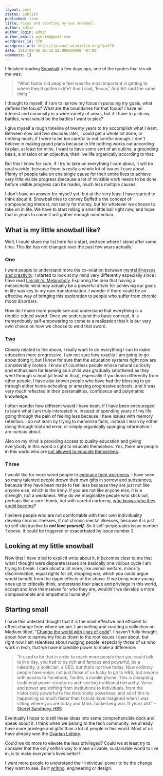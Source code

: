 ```yaml
---
layout: post
status: publish
published: true
title: Focus and starting my own snowball
author: admin
author_login: admin
author_email: wynlim@gmail.com
wordpress_id: 570
wordpress_url: http://journal.winnielim.org/?p=570
date: 2013-09-08 10:52:02.000000000 -07:00
comments: []
---
```

I finished reading <a href="http://www.amazon.com/Snowball-Warren-Buffett-Business-ebook/dp/B009MYD9F8/ref=tmm_kin_swatch_0?_encoding=UTF8&amp;sr=&amp;qid=" target="_blank">Snowball</a> a few days ago, one of the quotes that struck me was,
<blockquote>"What factor did people feel was the most important in getting to where they’d gotten in life? And I said, ‘Focus,’ And Bill said the same thing.”</blockquote>
I thought to myself, if I am to narrow my focus in pursuing my goals, what defines the focus? What are the boundaries for that focus? I have an interest and curiousity in a wide variety of areas, but if I have to pick my battles, what would be the battles I want to pick?

I give myself a rough timeline of twenty years to try accomplish what I want. Between now and two decades later, I could get a whole lot done, or nothing much, if I were to be too careful or not careful enough. I don't believe in making grand plans because in life nothing works out according to plan, at least for mine. I want to have some sort of an outline, a grounding basis, a mission or an objective, then live life organically according to that.

But this I know for sure, if I try to take on everything I care about, it will be goal suicide, because there is really a whole lot of issues I care about. Plenty of people take on one single cause for their entire lives to achieve very little visible progress (because a lot of invisible work needs to be done before visible progress can be made), much less multiple causes.

I don't have an answer for myself yet, but at the very least I have started to think about it. Snowball tries to convey Buffett's the concept of compounding interest, not really for money, but for whatever we choose to take on in life. We have to start rolling a small little ball right now, and hope that in years to come it will gather enough momentum.

<h2>What is my little snowball like?</h2>
Well, I could share my list here for a start, and see where I stand after some time. This list has not changed over the past few years actually:

<h3>One</h3>
I want people to understand more the co-relation between <a href="http://www.bbc.co.uk/news/health-19959565" target="_blank">mental illnesses and creativity</a>. I started to look at my mind very differently especially since I have read <a href="http://www.amazon.com/Lincolns-Melancholy-Depression-Challenged-ebook/dp/B0085TK3CS/ref=tmm_kin_swatch_0?_encoding=UTF8&amp;sr=&amp;qid=" target="_blank">Lincoln's  Melancholy</a>. Exploring the idea that having a melancholic mind may actually be a powerful driver for achieving our goals in life was key to my own transformation. I wonder if there could be an effective way of bringing this exploration to people who suffer from chronic mood disorders.

How do I make more people see and understand that everything is a double-edged sword. Once we understand this basic concept, it is tremendously self-empowering to come to a realization that it is our very own choice on how we choose to weld that sword.

<h3>Two</h3>
Closely related to the above, I really want to do everything I can to make education more progressive. I am not sure how exactly I am going to go about doing it, but I know for sure that the education systems right now are considerably broken. I know of countless people whose natural curiosity and enthusiasm for learning as a child was gradually smothered as they went through school (at least in Asia), especially if you learn differently from other people. I have also known people who have had the blessing to go through either home-schooling or amazing progressive schools, and it was very much reflected in their personalities, confidence and polymathic knowledge.

I often wonder how different would I have been, if I have been encouraged to learn what I am truly interested in. Instead of spending years of my life going through the pain of feeling less because I have issues with memory retention. I do not learn by trying to memorize facts, instead I learn by either doing through trial and error, or simply organically sponging information I am curious about.

Also on my mind is providing access to quality education and giving everybody in this world a right to educate themselves. Yes, there are people in this world who are <a href="http://www.theguardian.com/commentisfree/2013/jul/12/malala-yousafzai-united-nations-education-speech-text" target="_blank">not allowed to educate themselves</a>.

<h3>Three</h3>
I would like for more weird people to <a href="http://www.forbes.com/sites/danschawbel/2011/09/21/seth-godin-says-that-being-weird-is-a-good-thing/" target="_blank">embrace their weirdness</a>. I have seen so many talented people drown their own gifts in sorrow and substances, because they have been made to feel less because they are just not like anyone else, which is the irony. If you are not like anyone else, it is a strength, not a weakness. Why do we marginalize people who stick out, perhaps like a sore thumb, but with careful nurturing, <a href="http://en.wikipedia.org/wiki/Steve_Jobs" target="_blank">who knows who they could become</a>?

I believe people who are not comfortable with their own individuality develop chronic illnesses, if not chronic mental illnesses, because it is just so self-destructive to <strong><em>not love yourself</em></strong>. So it self-perpetuates issue number 1 above. It could be triggered or exacerbated by issue number 2.

<h2>Looking at my little snowball</h2>
Now that I have tried to explicit write about it, it becomes clear to me that what I thought were disparate issues are basically one vicious cycle I am trying to break. I care about a lot more, like animal welfare, minority discrimination, equal rights for all, stopping war, which you could argue would benefit from the ripple effects of the above. If we bring more young ones up to critically think, understand their place and privilege in this world, accept and love themselves for who they are, wouldn't we develop a more compassionate and empathetic humanity?

<h2>Starting small</h2>
I have this untested thought that it is the most effective and efficient to effect change from where we are. I am writing and curating a collection on Medium titled, "<a href="https://medium.com/changing-the-world-with-lines-of-code/latest" target="_blank">Change the world with lines of code</a>". I haven't fully thought about how to narrow my focus down to the root issues I care about, but right now I am relentless about nudging people, especially those of us who work in tech, that we have incredible power to make a difference:
<blockquote>"It used to be that in order to reach more people than you could talk to in a day, you had to be rich and famous and powerful, be a celebrity, a politician, a CEO, but that’s not true today. Now ordinary people have voice, not just those of us lucky to go to HBS, but anyone with access to Facebook, Twitter, a mobile phone. This is disrupting traditional power structures and leveling traditional hierarchy. Voice and power are shifting from institutions to individuals, from the historically powerful to the historically powerless, and all of this is happening so much faster than I could have imagined when I was sitting where you are today and Mark Zuckerberg was 11 years old." – <a href="http://poetsandquants.com/2012/05/24/sheryl-sandbergs-class-day-speech-at-harvard-business-school/" target="_blank">Sheryl Sandberg, HBS</a></blockquote>
Eventually I hope to distill these ideas into some comprehensible deck and speak about it. I think when we belong to the tech community, we already have more privilege and gifts than a lot of people in this world. Most of us have already won the <a href="http://blog.bradleygauthier.com/congratulations-youve-won-the-ovarian-lottery/" target="_blank">Ovarian Lottery</a>.

Could we do more to elevate the less privileged? Could we at least try to consider that the only selfish way to make a livable, sustainable world to live in, is to make everyone's lives better?

I want more people to understand their individual power to be the change they want to see. Be it <a href="https://medium.com/writers-on-writing/c235ee82e603" target="_blank">writing</a>, engineering or design.
